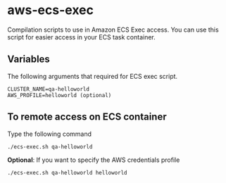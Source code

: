 # aws-ecs-exec
Compilation scripts to use in Amazon ECS Exec access. You can use this script for easier access in your ECS task container.

## Variables
The following arguments that required for ECS exec script.
```
CLUSTER_NAME=qa-helloworld
AWS_PROFILE=helloworld (optional)
```

## To remote access on ECS container
Type the following command
```
./ecs-exec.sh qa-helloworld
```

**Optional**: If you want to specify the AWS credentials profile 
```
./ecs-exec.sh qa-helloworld helloworld
